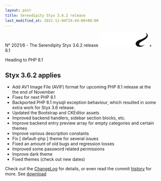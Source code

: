 ```yaml
---
layout: post
title: Serendipity Styx 3.6.2 release
last_modified_at: 2021-11-04T19:44:00+00:00
---
```


N° 2021/6 - The Serendipity Styx 3.6.2 release <img class="php8" src="/i/b/logo_php8.svg" alt="php8" width="160" height="48"> + 8.1

Heading to PHP 8.1

## Styx 3.6.2 applies

  - Add AV1 Image File (AVIF) format for upcoming PHP 8.1 release at the the end of November
  - Fixes for next PHP 8.1
  - Backported PHP 8.1 mysqli exception behaviour, which resulted in some extra work for Styx 3.6 release.
  - Updated the Bootstrap and CKEditor assets
  - Improved backend handlers, sidebar section blocks, etc.
  - Improve backend entry preview array for empty categories and certain themes
  - Improve various description constants
  - Fix [ default-php ] theme for several issues
  - Fixed an amount of old bugs and regression losses
  - Improved some password related permissions
  - Improve dark theme
  - Fixed themes (check out new dates)

Check out the [ChangeLog](https://github.com/ophian/styx/blob/3.6.2/docs/NEWS) for details, or even read the commit [history](https://github.com/ophian/styx/commits/3.6.2) for more. See [download](https://github.com/ophian/styx/releases/tag/3.6.2)
